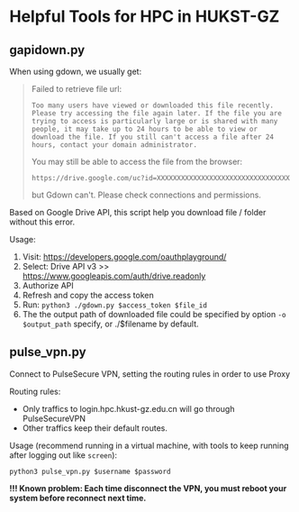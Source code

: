 # Helpful Tools for HPC in HUKST-GZ

## gapidown.py

When using gdown, we usually get:

> Failed to retrieve file url:
>
>     Too many users have viewed or downloaded this file recently. Please try accessing the file again later. If the file you are trying to access is particularly large or is shared with many people, it may take up to 24 hours to be able to view or download the file. If you still can't access a file after 24 hours, contact your domain administrator.
>
> You may still be able to access the file from the browser:
>
>     https://drive.google.com/uc?id=XXXXXXXXXXXXXXXXXXXXXXXXXXXXXXXXX
>
> but Gdown can't. Please check connections and permissions.

Based on Google Drive API, this script help you download file / folder without this error.

Usage:

1. Visit: https://developers.google.com/oauthplayground/
2. Select: Drive API v3 >> https://www.googleapis.com/auth/drive.readonly
3. Authorize API
4. Refresh and copy the access token
5. Run: `python3 ./gdown.py $access_token $file_id`
6. The the output path of downloaded file could be specified by option `-o $output_path` specify, or ./$filename by default.

## pulse_vpn.py

Connect to PulseSecure VPN, setting the routing rules in order to use Proxy

Routing rules:
- Only traffics to login.hpc.hkust-gz.edu.cn will go through PulseSecureVPN
- Other traffics keep their default routes.

Usage (recommend running in a virtual machine, with tools to keep running after logging out like `screen`):

`python3 pulse_vpn.py $username $password`

**!!! Known problem: Each time disconnect the VPN, you must reboot your system before reconnect next time.**
